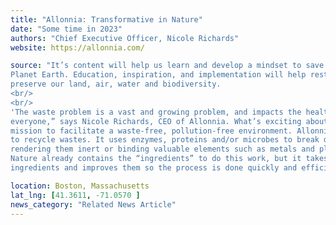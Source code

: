 ```yaml
---
title: "Allonnia: Transformative in Nature"
date: "Some time in 2023"
authors: "Chief Executive Officer, Nicole Richards"
website: https://allonnia.com/

source: "It’s content will help us learn and develop a mindset to save Our
Planet Earth. Education, inspiration, and implementation will help restore, conserve, and
preserve our land, air, water and biodiversity.
<br/>
<br/>
'The waste problem is a vast and growing problem, and impacts the health of our planet and
everyone,” says Nicole Richards, CEO of Allonnia. What’s exciting about this company is its
mission to facilitate a waste-free, pollution-free environment. Allonnia copies natural processes
to recycle wastes. It uses enzymes, proteins and/or microbes to break down contaminants,
rendering them inert or binding valuable elements such as metals and plastics for upcycling.
Nature already contains the “ingredients” to do this work, but it takes time. Allonnia takes these
ingredients and improves them so the process is done quickly and efficiently.'"

location: Boston, Massachusetts
lat_lng: [41.3611, -71.0570 ]
news_category: "Related News Article"
---
```

